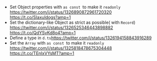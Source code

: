 - Set Object properties with `as const `to make it `readonly` https://twitter.com/i/status/1326890872961720320 https://t.co/SIaxuIdogs?amp=1
- Set the dictionary-like Object as strict as possible( with `Record`) https://twitter.com/i/status/1326525346443898882 https://t.co/QdYSvKd8o4?amp=1
- Define a type in `d.ts`https://twitter.com/i/status/1326194158843916289
- Set the `Array` with `as const `to make it `readonly` https://twitter.com/i/status/1325818478675304448 https://t.co/TEnIxVYsMT?amp=1
